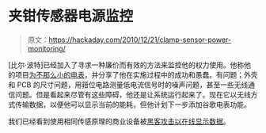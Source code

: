 # 夹钳传感器电源监控

> 原文：<https://hackaday.com/2010/12/21/clamp-sensor-power-monitoring/>

[比尔·波特]已经加入了寻求一种廉价而有效的方法来监控他的权力使用。他称他的项目[为不那么小的电表](http://www.billporter.info/not-so-tiny-power-meter/)，并分享了他在实施过程中的成功和愚蠢。有问题；外壳和 PCB 的尺寸问题，用箝位电路测量低电流信号时的噪声问题，甚至一些无线通信问题。但是看起来尽管有这些障碍，他还是让系统运行起来了。现在它以无线方式传输数据，以便他可以显示当前的能耗，但他计划下一步添加谷歌电表功能。

我们已经看到使用相同传感原理的商业设备被[黑客攻击以在线显示数据](http://hackaday.com/2010/09/18/smart-power-meter-interface-for-the-linux-crowd/)。